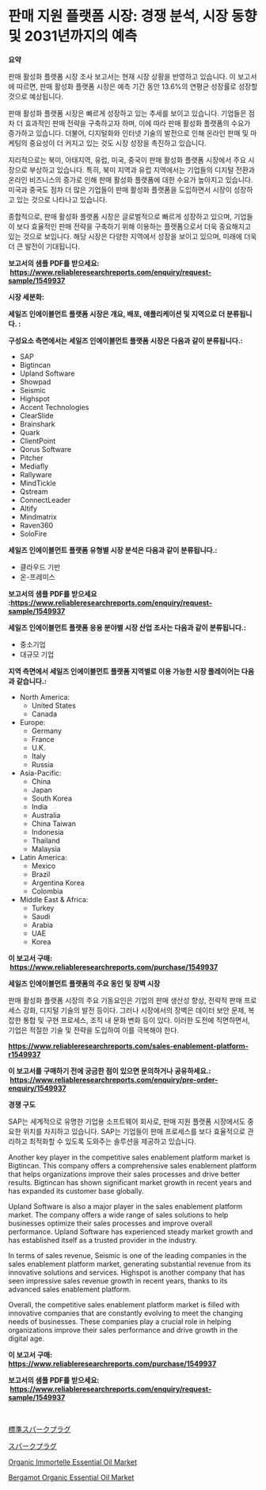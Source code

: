 <p><h1>판매 지원 플랫폼 시장: 경쟁 분석, 시장 동향 및 2031년까지의 예측</h1></p><p><strong>요약</strong></p>
<p><p>판매 활성화 플랫폼 시장 조사 보고서는 현재 시장 상황을 반영하고 있습니다. 이 보고서에 따르면, 판매 활성화 플랫폼 시장은 예측 기간 동안 13.6%의 연평균 성장률로 성장할 것으로 예상됩니다.</p><p>판매 활성화 플랫폼 시장은 빠르게 성장하고 있는 추세를 보이고 있습니다. 기업들은 점차 더 효과적인 판매 전략을 구축하고자 하며, 이에 따라 판매 활성화 플랫폼의 수요가 증가하고 있습니다. 더불어, 디지털화와 인터넷 기술의 발전으로 인해 온라인 판매 및 마케팅의 중요성이 더 커지고 있는 것도 시장 성장을 촉진하고 있습니다.</p><p>지리적으로는 북미, 아태지역, 유럽, 미국, 중국이 판매 활성화 플랫폼 시장에서 주요 시장으로 부상하고 있습니다. 특히, 북미 지역과 유럽 지역에서는 기업들의 디지털 전환과 온라인 비즈니스의 증가로 인해 판매 활성화 플랫폼에 대한 수요가 높아지고 있습니다. 미국과 중국도 점차 더 많은 기업들이 판매 활성화 플랫폼을 도입하면서 시장이 성장하고 있는 것으로 나타나고 있습니다.</p><p>종합적으로, 판매 활성화 플랫폼 시장은 글로벌적으로 빠르게 성장하고 있으며, 기업들이 보다 효율적인 판매 전략을 구축하기 위해 이용하는 플랫폼으로서 더욱 중요해지고 있는 것으로 보입니다. 해당 시장은 다양한 지역에서 성장을 보이고 있으며, 미래에 더욱 더 큰 발전이 기대됩니다.</p></p>
<p><strong>보고서의 샘플 PDF를 받으세요: &nbsp;<a href="https://www.reliableresearchreports.com/enquiry/request-sample/1549937">https://www.reliableresearchreports.com/enquiry/request-sample/1549937</a></strong></p>
<p><strong>시장 세분화:</strong></p>
<p><strong> 세일즈 인에이블먼트 플랫폼 시장은 개요, 배포, 애플리케이션 및 지역으로 더 분류됩니다. :</strong></p>
<p><strong>구성요소 측면에서는 세일즈 인에이블먼트 플랫폼 시장은 다음과 같이 분류됩니다.:</strong></p>
<p><ul><li>SAP</li><li>Bigtincan</li><li>Upland Software</li><li>Showpad</li><li>Seismic</li><li>Highspot</li><li>Accent Technologies</li><li>ClearSlide</li><li>Brainshark</li><li>Quark</li><li>ClientPoint</li><li>Qorus Software</li><li>Pitcher</li><li>Mediafly</li><li>Rallyware</li><li>MindTickle</li><li>Qstream</li><li>ConnectLeader</li><li>Altify</li><li>Mindmatrix</li><li>Raven360</li><li>SoloFire</li></ul></p>
<p><strong> 세일즈 인에이블먼트 플랫폼 유형별 시장 분석은 다음과 같이 분류됩니다.:</strong></p>
<p><ul><li>클라우드 기반</li><li>온-프레미스</li></ul></p>
<p><strong>보고서의 샘플 PDF를 받으세요 :<a href="https://www.reliableresearchreports.com/enquiry/request-sample/1549937">https://www.reliableresearchreports.com/enquiry/request-sample/1549937</a></strong></p>
<p><strong> 세일즈 인에이블먼트 플랫폼 응용 분야별 시장 산업 조사는 다음과 같이 분류됩니다.:</strong></p>
<p><ul><li>중소기업</li><li>대규모 기업</li></ul></p>
<p><strong>지역 측면에서 세일즈 인에이블먼트 플랫폼 지역별로 이용 가능한 시장 플레이어는 다음과 같습니다.:</strong></p>
<p><ul>
    <li>
        North America:
        <ul>
            <li>United States</li>
            <li>Canada</li>
        </ul>
    </li>
    <li>
        Europe:
        <ul>
            <li>Germany</li>
            <li>France</li>
            <li>U.K.</li>
            <li>Italy</li>
            <li>Russia</li>
        </ul>
    </li>
    <li>
        Asia-Pacific:
        <ul>
            <li>China</li>
            <li>Japan</li>
            <li>South Korea</li>
            <li>India</li>
            <li>Australia</li>
            <li>China Taiwan</li>
            <li>Indonesia</li>
            <li>Thailand</li>
            <li>Malaysia</li>
        </ul>
    </li>
    <li>
        Latin America:
        <ul>
            <li>Mexico</li>
            <li>Brazil</li>
            <li>Argentina Korea</li>
            <li>Colombia</li>
        </ul>
    </li>
    <li>
        Middle East & Africa:
        <ul>
            <li>Turkey</li>
            <li>Saudi</li>
            <li>Arabia</li>
            <li>UAE</li>
            <li>Korea</li>
        </ul>
    </li>
    </ul></p>
<p><strong>이 보고서 구매: &nbsp;<a href="https://www.reliableresearchreports.com/purchase/1549937">https://www.reliableresearchreports.com/purchase/1549937</a></strong></p>
<p><strong>세일즈 인에이블먼트 플랫폼의 주요 동인 및 장벽 시장</strong></p>
<p><p>판매 활성화 플랫폼 시장의 주요 기동요인은 기업의 판매 생산성 향상, 전략적 판매 프로세스 강화, 디지털 기술의 발전 등이다. 그러나 시장에서의 장벽은 데이터 보안 문제, 복잡한 통합 및 구현 프로세스, 조직 내 문화 변화 등이 있다. 이러한 도전에 직면하면서, 기업은 적절한 기술 및 전략을 도입하여 이를 극복해야 한다.</p></p>
<p><strong><a href="https://www.reliableresearchreports.com/sales-enablement-platform-r1549937">https://www.reliableresearchreports.com/sales-enablement-platform-r1549937</a></strong></p>
<p><strong>이 보고서를 구매하기 전에 궁금한 점이 있으면 문의하거나 공유하세요.: &nbsp;<a href="https://www.reliableresearchreports.com/enquiry/pre-order-enquiry/1549937">https://www.reliableresearchreports.com/enquiry/pre-order-enquiry/1549937</a></strong></p>
<p><strong>경쟁 구도</strong></p>
<p><p>SAP는 세계적으로 유명한 기업용 소프트웨어 회사로, 판매 지원 플랫폼 시장에서도 중요한 위치를 차지하고 있습니다. SAP는 기업들이 판매 프로세스를 보다 효율적으로 관리하고 최적화할 수 있도록 도와주는 솔루션을 제공하고 있습니다.</p><p>Another key player in the competitive sales enablement platform market is Bigtincan. This company offers a comprehensive sales enablement platform that helps organizations improve their sales processes and drive better results. Bigtincan has shown significant market growth in recent years and has expanded its customer base globally.</p><p>Upland Software is also a major player in the sales enablement platform market. The company offers a wide range of sales solutions to help businesses optimize their sales processes and improve overall performance. Upland Software has experienced steady market growth and has established itself as a trusted provider in the industry.</p><p>In terms of sales revenue, Seismic is one of the leading companies in the sales enablement platform market, generating substantial revenue from its innovative solutions and services. Highspot is another company that has seen impressive sales revenue growth in recent years, thanks to its advanced sales enablement platform.</p><p>Overall, the competitive sales enablement platform market is filled with innovative companies that are constantly evolving to meet the changing needs of businesses. These companies play a crucial role in helping organizations improve their sales performance and drive growth in the digital age.</p></p>
<p><strong>이 보고서 구매: &nbsp; <a href="https://www.reliableresearchreports.com/purchase/1549937">https://www.reliableresearchreports.com/purchase/1549937</a></strong></p>
<p><strong>보고서의 샘플 PDF를 받으세요: &nbsp;<a href="https://www.reliableresearchreports.com/enquiry/request-sample/1549937">https://www.reliableresearchreports.com/enquiry/request-sample/1549937</a></strong><strong></strong></p>
<p>&nbsp;</p>
<p><p><a href="https://github.com/cbigkbh02719/Market-Research-Report-List-1/blob/main/643893718396.md">標準スパークプラグ</a></p><p><a href="https://github.com/mreklxf44233/Market-Research-Report-List-1/blob/main/807602118395.md">スパークプラグ</a></p><p><a href="https://github.com/NorbertYates/Market-Research-Report-List-4/blob/main/organic-immortelle-essential-oil-market.md">Organic Immortelle Essential Oil Market</a></p><p><a href="https://github.com/prosalinda88/Market-Research-Report-List-3/blob/main/bergamot-organic-essential-oil-market.md">Bergamot Organic Essential Oil Market</a></p></p>